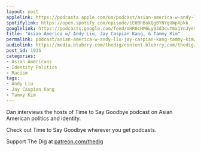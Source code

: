 ```yaml
---
layout: post
applelink: https://podcasts.apple.com/us/podcast/asian-america-w-andy-liu-jay-caspian-kang-tammy-kim/id1043245989?i=1000515407652
spotifylink: https://open.spotify.com/episode/1E0BhBokQgBYNYgUWpXpkk
googlelink: https://podcasts.google.com/feed/aHR0cHM6Ly93d3cuYmx1YnJyeS5jb20vZmVlZHMvdGhlZGlnLnhtbA/episode/aHR0cHM6Ly93d3cudGhlZGlncmFkaW8uY29tLz9wPTE5MzU?sa=X&ved=0CAUQkfYCahcKEwi44f7r1b-AAxUAAAAAHQAAAAAQNg
title: "Asian America w/ Andy Liu, Jay Caspian Kang, & Tammy Kim"
permalink: podcast/asian-america-w-andy-liu-jay-caspian-kang-tammy-kim/
audiolink: https://media.blubrry.com/thedig/content.blubrry.com/thedig/The_Dig-EP_300-TTSG.mp3
post_id: 1935
categories: 
- Asian Americans
- Identity Politics
- Racism
tags: 
- Andy Liu
- Jay Caspian Kang
- Tammy Kim
---
```


Dan interviews the hosts of Time to Say Goodbye podcast on Asian American politics and identity. 

Check out Time to Say Goodbye wherever you get podcasts.

Support The Dig at [patreon.com/thedig](http://www.patreon.com/TheDig) 
